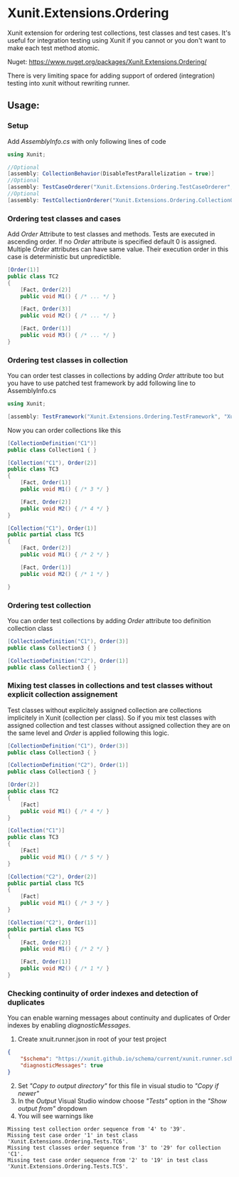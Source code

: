 # Xunit.Extensions.Ordering
Xunit extension for ordering test collections, test classes and test cases. It's useful for integration testing using Xunit if you cannot or you don't want to make each test method atomic.

Nuget: https://www.nuget.org/packages/Xunit.Extensions.Ordering/

There is very limiting space for adding support of ordered (integration) testing into xunit without rewriting runner. 

## Usage:

### Setup  

Add *AssemblyInfo.cs* with only following lines of code

```c#
using Xunit;

//Optional
[assembly: CollectionBehavior(DisableTestParallelization = true)]
//Optional
[assembly: TestCaseOrderer("Xunit.Extensions.Ordering.TestCaseOrderer", "Xunit.Extensions.Ordering")]
//Optional
[assembly: TestCollectionOrderer("Xunit.Extensions.Ordering.CollectionOrderer", "Xunit.Extensions.Ordering")]
```

### Ordering test classes and cases

Add *Order* Attribute to test classes and methods. Tests are executed in ascending order. If no *Order* attribute is specified default 0 is assigned. Multiple *Order* attributes can have same value. Their execution order in this case is deterministic but unpredictible.

```c#
[Order(1)]
public class TC2
{
	[Fact, Order(2)]
	public void M1() { /* ... */ }

	[Fact, Order(3)]
	public void M2() { /* ... */ }

	[Fact, Order(1)]
	public void M3() { /* ... */ }
}
```

### Ordering test classes in collection  

You can order test classes in collections by adding *Order* attribute too but you have to use patched test framework by add following line to AssemblyInfo.cs

```c#
using Xunit;

[assembly: TestFramework("Xunit.Extensions.Ordering.TestFramework", "Xunit.Extensions.Ordering")]
```

Now you can order collections like this

```c#
[CollectionDefinition("C1")]
public class Collection1 { }
```
```c#
[Collection("C1"), Order(2)]
public class TC3
{
	[Fact, Order(1)]
	public void M1() { /* 3 */ }

	[Fact, Order(2)]
	public void M2() { /* 4 */ }
}
```
```c#
[Collection("C1"), Order(1)]
public partial class TC5
{
	[Fact, Order(2)]
	public void M1() { /* 2 */ }

	[Fact, Order(1)]
	public void M2() { /* 1 */ }

}
```

### Ordering test collection  

You can order test collections by adding *Order* attribute too definition collection class

```c#
[CollectionDefinition("C1"), Order(3)]
public class Collection3 { }
```
 ```c#
[CollectionDefinition("C2"), Order(1)]
public class Collection3 { }
```

### Mixing test classes in collections and test classes without explicit collection assignement

Test classes without explicitely assigned collection are collections implicitely in Xunit (collection per class). So if you mix test classes with assigned collection and test classes without assigned collection they are on the same level and *Order* is applied following this logic.  

```c#
[CollectionDefinition("C1"), Order(3)]
public class Collection3 { }
```
```c#
[CollectionDefinition("C2"), Order(1)]
public class Collection3 { }
```
```c#
[Order(2)]
public class TC2
{
	[Fact]
	public void M1() { /* 4 */ }
}
```
```c#
[Collection("C1")]
public class TC3
{
	[Fact]
	public void M1() { /* 5 */ }
}
```
```c#
[Collection("C2"), Order(2)]
public partial class TC5
{
	[Fact]
	public void M1() { /* 3 */ }
}
```
```c#
[Collection("C2"), Order(1)]
public partial class TC5
{
	[Fact, Order(2)]
	public void M1() { /* 2 */ }

	[Fact, Order(1)]
	public void M2() { /* 1 */ }
}
```

### Checking continuity of order indexes and detection of duplicates

You can enable warning messages about continuity and duplicates of Order indexes by enabling *diagnosticMessages*.
 
1. Create xnuit.runner.json in root of your test project 
	
```json
{
	"$schema": "https://xunit.github.io/schema/current/xunit.runner.schema.json",
	"diagnosticMessages": true
}
```
	
2. Set *"Copy to output directory"* for this file in visual studio to *"Copy if newer"*
3. In the *Output* Visual Studio window choose *"Tests"* option in the *"Show output from"* dropdown
4. You will see warnings like 
	
```text
Missing test collection order sequence from '4' to '39'.
Missing test case order '1' in test class 'Xunit.Extensions.Ordering.Tests.TC6'.
Missing test classes order sequence from '3' to '29' for collection 'C1'.
Missing test case order sequence from '2' to '19' in test class 'Xunit.Extensions.Ordering.Tests.TC5'.
 ```
